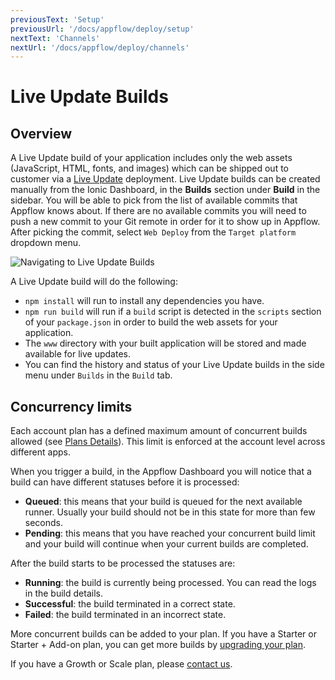 ```yaml
---
previousText: 'Setup'
previousUrl: '/docs/appflow/deploy/setup'
nextText: 'Channels'
nextUrl: '/docs/appflow/deploy/channels'
---
```


# Live Update Builds

## Overview

A Live Update build of your application includes only the web assets (JavaScript, HTML, fonts, and images) which can be shipped out to customer via a [Live Update](/docs/appflow/deploy/intro) deployment. Live Update builds can be created manually from the Ionic Dashboard, in the **Builds** section under **Build** in the sidebar. You will be able to pick from the list of available commits that Appflow knows about. If there are no available commits you will need to push a new commit to your Git remote in order for it to show up in Appflow. After picking the commit, select `Web Deploy` from the `Target platform` dropdown menu.

![Navigating to Live Update Builds](/docs/assets/img/appflow/deploy-builds-create-location.png)

A Live Update build will do the following:

* `npm install` will run to install any dependencies you have.
* `npm run build` will run if a `build` script is detected in the `scripts` section of your `package.json` in order to build the web assets for your application.
* The `www` directory with your built application will be stored and made available for live updates.
* You can find the history and status of your Live Update builds in the side menu under `Builds` in the `Build` tab.

## Concurrency limits

Each account plan has a defined maximum amount of concurrent builds allowed (see [Plans Details](/pricing)). This limit is enforced at the account level across different apps.

When you trigger a build, in the Appflow Dashboard you will notice that a build can have different statuses before it is processed:

* **Queued**: this means that your build is queued for the next available runner. Usually your build should not be in this state for more than few seconds.
* **Pending**: this means that you have reached your concurrent build limit and your build will continue when your current builds are completed.

After the build starts to be processed the statuses are:

* **Running**: the build is currently being processed. You can read the logs in the build details.
* **Successful**: the build terminated in a correct state.
* **Failed**: the build terminated in an incorrect state.

More concurrent builds can be added to your plan. If you have a Starter or Starter + Add-on plan, you can get more builds by [upgrading your plan](https://dashboard.ionicframework.com/settings/billing).

If you have a Growth or Scale plan, please [contact us](https://ionic.zendesk.com/hc/en-us/requests/new).